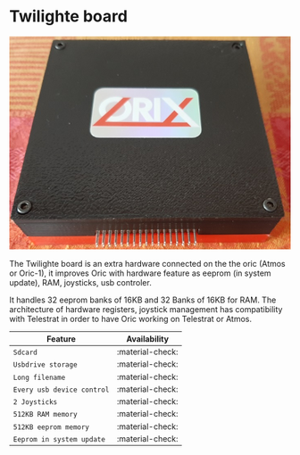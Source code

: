 # Twilighte board

![Overview](./user_manual/img/twilighteboard.jpg)

The Twilighte board is an extra hardware connected on the the oric (Atmos or Oric-1), it improves Oric with hardware feature as eeprom (in system update), RAM, joysticks, usb controler.

It handles 32 eeprom banks of 16KB and 32 Banks of 16KB for RAM. The architecture of hardware registers, joystick management has compatibility with Telestrat in order to have Oric working on Telestrat or Atmos.

| Feature     | Availability                          |
| ----------- | ------------------------------------ |
| `Sdcard`         | :material-check:     |
| `Usbdrive storage`       | :material-check:  |
| `Long filename`    | :material-check:      |
| `Every usb device control`    | :material-check:     |
| `2 Joysticks`    | :material-check:     |
| `512KB RAM memory`    | :material-check:     |
| `512KB eeprom memory`    | :material-check:     |
| `Eeprom in system update`    | :material-check:     |
